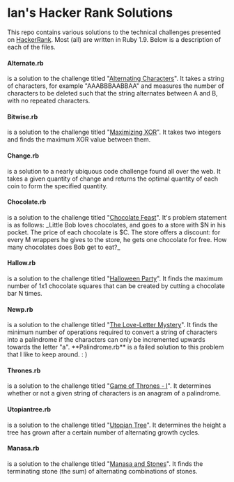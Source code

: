 <h1>Ian's Hacker Rank Solutions</h1>
<p>This repo contains various solutions to the technical challenges presented on <a href="https://www.hackerrank.com">HackerRank</a>. Most (all) are written in Ruby 1.9. Below is a description of each of the files.

<h4>Alternate.rb</h4>is a solution to the challenge titled "<a href="https://www.hackerrank.com/challenges/alternating-characters">Alternating Characters</a>". It takes a string of characters, for example "AAABBBAABBAA" and measures the number of characters to be deleted such that the string alternates between A and B, with no repeated characters.<br />
<h4>Bitwise.rb</h4>is a solution to the challenge titled "<a href="https://www.hackerrank.com/challenges/maximizing-xor">Maximizing XOR</a>". It takes two integers and finds the maximum XOR value between them.<br />
<h4>Change.rb</h4>is a solution to a nearly ubiquous code challenge found all over the web. It takes a given quantity of change and returns the optimal quantity of each coin to form the specified quantity.<br />
<h4>Chocolate.rb</h4>is a solution to the challenge titled "<a href="https://www.hackerrank.com/challenges/chocolate-feast">Chocolate Feast</a>". It's problem statement is as follows: _Little Bob loves chocolates, and goes to a store with $N in his pocket. The price of each chocolate is $C. The store offers a discount: for every M wrappers he gives to the store, he gets one chocolate for free. How many chocolates does Bob get to eat?_
<h4>Hallow.rb</h4> is a solution to the challenge titled "<a href="https://www.hackerrank.com/challenges/halloween-party">Halloween Party</a>". It finds the maximum number of 1x1 chocolate squares that can be created by cutting a chocolate bar N times.<br />
<h4>Newp.rb</h4> is a solution to the challenge titled "<a href="https://www.hackerrank.com/challenges/the-love-letter-mystery">The Love-Letter Mystery</a>". It finds the minimum number of operations required to convert a string of characters into a palindrome if the characters can only be incremented upwards towards the letter "a". **Palindrome.rb** is a failed solution to this problem that I like to keep around. : )<br />
<h4>Thrones.rb</h4> is a solution to the challenge titled "<a href="https://www.hackerrank.com/challenges/game-of-thrones">Game of Thrones - I</a>". It determines whether or not a given string of characters is an anagram of a palindrome.<br />
<h4>Utopiantree.rb</h4> is a solution to the challenge titled "<a href = "https://www.hackerrank.com/challenges/utopian-tree">Utopian Tree</a>". It determines the height a tree has grown after a certain number of alternating growth cycles.<br />
<h4>Manasa.rb</h4> is a solution to the challenge titled "<a href="https://www.hackerrank.com/challenges/manasa-and-stones">Manasa and Stones</a>". It finds the terminating stone (the sum) of alternating combinations of stones.<br />




